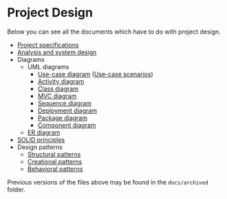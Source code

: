 # Project Design

Below you can see all the documents which have to do with project design.

- [Project specifications](project-specifications-bhs-v4.pdf)
- [Analysis and system design](analysis-and-system-design-bhs-v3.pdf)
- Diagrams
  - UML diagrams
    - [Use-case diagram](use-case-diagram-bhs-v1.pdf) ([Use-case scenarios](use-case-scenarios-bhs-v2.pdf))
    - [Activity diagram](activity-diagrams-bhs-v2.pdf)
    - [Class diagram](class-diagram-v6.pdf)
    - [MVC diagram](MVC-diagram-v4.pdf)
    - [Sequence diagram](sequence_diagram_v1.pdf)
    - [Deployment diagram](deployment_diagram_v2.pdf)
    - [Package diagram](package_diagram_v2.pdf)
    - [Component diagram](component_diagram_v2.pdf)
  - [ER diagram](erd-v5.pdf)
- [SOLID principles](solid-principles-bhs-v3.pdf)
- Design patterns
  - [Structural patterns](structural-design-patterns-bhs-v2.pdf)
  - [Creational patterns](creational-design-patterns-bhs-v2.pdf)
  - [Behavioral patterns](behavioral-design-patterns-bhs-v2.pdf)

Previous versions of the files above may be found in the `docs/archived` folder.
